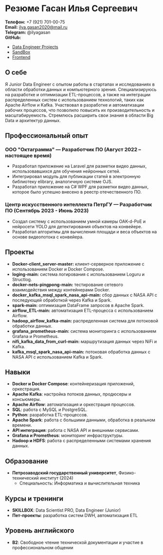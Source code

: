 # Резюме Гасан Илья Сергеевич

**Телефон:** +7 (921) 701-00-75  
**Email:** ilya.gasan2020@mail.ru  
**Telegram:** @ilyagasan  
**GitHub:**
- [Data Engineer Projects](https://github.com/ilyaGasanDataEngineer)
- [SandBox](https://github.com/ilyagasan)
- [Frontend](https://github.com/ilyaGasanFrontend?tab=repositories)

## О себе
Я Junior Data Engineer с опытом работы в стартапах и исследованиях в области обработки данных и компьютерного зрения. Специализируюсь на разработке и оптимизации ETL-процессов, а также на интеграции распределенных систем с использованием технологий, таких как Apache Airflow и Kafka. Участвовал в разработке и автоматизации рабочих процессов, что позволило повысить их производительность и масштабируемость. Стремлюсь расширить свои знания в области Big Data и архитектур данных.

## Профессиональный опыт

### ООО "Октаграмма" — Разработчик ПО (Август 2022 – настоящее время)
- Разработал приложение на Laravel для разметки видео данных, использовавшихся для обучения нейронных сетей.
- Интегрировал модуль для публикации статей в электронную библиотеку elibrary, аналогичную системе OJS.
- Разработал приложение на C# WPF для разметки видео данных, которое было успешно внесено в реестр отечественного ПО.

### Центр искусственного интеллекта ПетрГУ — Разработчик ПО (Сентябрь 2023 - Июнь 2023)
- Создал систему с использованием умной камеры OAK-d-PoE и нейросети YOLO для детектирования объектов на конвейере.
- Разработал алгоритмы для вычисления площади и веса объектов на основе видеопотока с конвейера.

## Проекты
- **Docker-client_server-master:** клиент-серверное приложение с использованием Docker и Docker Compose.
- **loging-main:** система логирования с использованием Loguru и Structlog.
- **docker-nets-pingpong-main:** тестирование сетевого взаимодействия между контейнерами Docker.
- **docker_kafka_msql_spark_nasa_api-main:** сбор данных с NASA API с последующей обработкой через Kafka и Spark.
- **spark-main:** оптимизация DataFrame запросов в Apache Spark.
- **airflow_ETL-main:** автоматизация ETL-процесса с использованием Airflow.
- **hadoop_airflow_kafka-main:** распределенная система для потоковой обработки данных.
- **grafana_prometheus-main:** система мониторинга с использованием Grafana и Prometheus.
- **nifi_kafka_data_from_curl-main:** маршрутизация данных через NiFi и Kafka.
- **kafka_msql_spark_nasa_api-main:** потоковая обработка данных с NASA API с использованием Kafka и Spark.

## Навыки
- **Docker и Docker Compose**: контейнеризация приложений, оркестрация.
- **Apache Kafka**: настройка потоков данных, продюсеры и консьюмеры.
- **Apache Airflow**: автоматизация и оркестрация процессов.
- **SQL**: работа с MySQL и PostgreSQL.
- **Python**: разработка ETL-процессов.
- **Apache Spark**: работа с большими данными, обработка в реальном времени.
- **API интеграция**: работа с NASA API и внешними сервисами.
- **Grafana и Prometheus**: мониторинг инфраструктуры.
- **Hadoop и HDFS**: работа с распределенными системами хранения данных.

## Образование
- **Петрозаводский государственный университет**, Физико-технический институт (2024)
  - Специальность: Информатика и вычислительная техника

## Курсы и тренинги
- **SKILLBOX**: Data Scientist PRO, Data Engineer (Junior)
- **Пет-проекты**: разработка систем DWH, автоматизация ETL

## Уровень английского
- **B2**: Свободное чтение технической документации и участие в профессиональном общении
